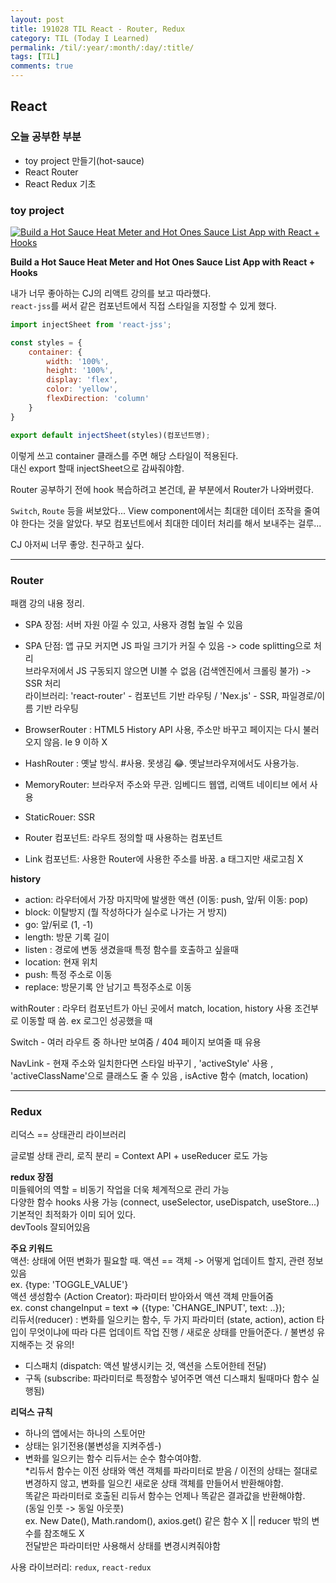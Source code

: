 ```yaml
---
layout: post
title: 191028 TIL React - Router, Redux
category: TIL (Today I Learned)
permalink: /til/:year/:month/:day/:title/
tags: [TIL]
comments: true
---
```


## React ##

### **오늘 공부한 부분**

 - toy project 만들기(hot-sauce)
 - React Router
 - React Redux 기초
 
### **toy project**
 
 [![Build a Hot Sauce Heat Meter and Hot Ones Sauce List App with React + Hooks](https://img.youtube.com/vi/oya39RJJrlA/0.jpg)](https://www.youtube.com/watch?v=oya39RJJrlA)

**Build a Hot Sauce Heat Meter and Hot Ones Sauce List App with React + Hooks**

내가 너무 좋아하는 CJ의 리액트 강의를 보고 따라했다.  
`react-jss`를 써서 같은 컴포넌트에서 직접 스타일을 지정할 수 있게 했다. 

````js
import injectSheet from 'react-jss';

const styles = {
	container: {
		width: '100%',
		height: '100%',
		display: 'flex',
		color: 'yellow',
		flexDirection: 'column'
	}
}

export default injectSheet(styles)(컴포넌트명);
````

이렇게 쓰고 container 클래스를 주면 해당 스타일이 적용된다.  
대신 export 할때 injectSheet으로 감싸줘야함. 

Router 공부하기 전에 hook 복습하려고 본건데, 끝 부분에서 Router가 나와버렸다.  

`Switch`, `Route` 등을 써보았다... 
View component에서는 최대한 데이터 조작을 줄여야 한다는 것을 알았다. 
부모 컴포넌트에서 최대한 데이터 처리를 해서 보내주는 걸루...

CJ 아저씨 너무 좋앙. 친구하고 싶다. 

<hr/>

### **Router**

패캠 강의 내용 정리.

- SPA 장점: 서버 자원 아낄 수 있고, 사용자 경험 높일 수 있음   
- SPA 단점: 앱 규모 커지면 JS 파일 크기가 커질 수 있음 -> code splitting으로 처리   
             브라우저에서 JS 구동되지 않으면 UI볼 수 없음 (검색엔진에서 크롤링 불가) -> SSR 처리   
라이브러리: 'react-router' - 컴포넌트 기반 라우팅 / 'Nex.js' - SSR, 파일경로/이름 기반 라우팅 

- BrowserRouter : HTML5 History API 사용, 주소만 바꾸고 페이지는 다시 불러오지 않음. Ie 9 이하 X  
- HashRouter : 옛날 방식. #사용. 못생김 😂. 옛날브라우져에서도 사용가능.   
- MemoryRouter: 브라우저 주소와 무관. 임베디드 웹앱, 리액트 네이티브 에서 사용   
- StaticRouer: SSR   
- Router 컴포넌트: 라우트 정의할 때 사용하는 컴포넌트   
- Link 컴포넌트: 사용한 Router에 사용한 주소를 바꿈. a 태그지만 새로고침 X  


**history** 
- action: 라우터에서 가장 마지막에 발생한 액션 (이동: push, 앞/뒤 이동: pop)
- block: 이탈방지 (뭘 작성하다가 실수로 나가는 거 방지) 
- go: 앞/뒤로 (1, -1) 
- length: 방문 기록 길이 
- listen : 경로에 변동 생겼을때 특정 함수를 호출하고 싶을때 
- location: 현재 위치 
- push: 특정 주소로 이동  
- replace: 방문기록 안 남기고 특정주소로 이동  


withRouter : 라우터 컴포넌트가 아닌 곳에서 match, location, history 사용
조건부로 이동할 때 씀. ex 로그인 성공했을 때

Switch - 여러 라우트 중 하나만 보여줌 / 404 페이지 보여줄 때 유용

NavLink - 현재 주소와 일치한다면 스타일 바꾸기 , 'activeStyle' 사용 , 'activeClassName'으로 클래스도 줄 수 있음 , isActive 함수 (match, location)

<hr/> 


### **Redux**

리덕스 == 상태관리 라이브러리 

글로벌 상태 관리, 로직 분리 = Context API + useReducer 로도 가능  

**redux 장점**  
미들웨어의 역할 = 비동기 작업을 더욱 체계적으로 관리 가능   
다양한 함수 hooks 사용 가능  (connect, useSelector, useDispatch, useStore...)  
기본적인 최적화가 이미 되어 있다.   
devTools 잘되어있음  

**주요 키워드**  
액션: 상태에 어떤 변화가 필요할 때. 액션 == 객체 -> 어떻게 업데이트 할지, 관련 정보 있음  
ex. {type: 'TOGGLE_VALUE'}   
액션 생성함수 (Action Creator): 파라미터 받아와서 액션 객체 만들어줌   
ex. const changeInput = text => ({type: 'CHANGE_INPUT', text: ..});   
리듀서(reducer) : 변화를 일으키는 함수, 두 가지 파라미터 (state, action), action 타입이 무엇이냐에 따라 다른 업데이트 작업 진행 / 새로운 상태를 만들어준다. / 불변성 유지해주는 것 유의!   
   - 디스패치 (dispatch: 액션 발생시키는 것, 액션을 스토어한테 전달)   
   - 구독 (subscribe: 파라미터로 특정함수 넣어주면 액션 디스패치 될때마다 함수 실행됨)   

**리덕스 규칙**  
- 하나의 앱에서는 하나의 스토어만   
- 상태는 읽기전용(불변성을 지켜주셈-)  
- 변화를 일으키는 함수 리듀서는 순수 함수여야함.   
  *리듀서 함수는 이전 상태와 액션 객체를 파라미터로 받음 / 이전의 상태는 절대로 변경하지 않고, 변화를 일으킨 새로운 상태 객체를 만들어서 반환해야함.  
   똑같은 파라미터로 호출된 리듀서 함수는 언제나 똑같은 결과값을 반환해야함.  
     (동일 인풋 -> 동일 아웃풋)   
ex. New Date(), Math.random(), axios.get() 같은 함수 X || reducer 밖의 변수를 참조해도 X   
전달받은 파라미터만 사용해서 상태를 변경시켜줘야함 

사용 라이브러리: `redux`, `react-redux`

